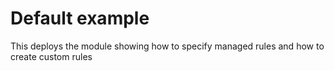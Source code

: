 # Default example

This deploys the module showing how to specify managed rules and how to create custom rules
